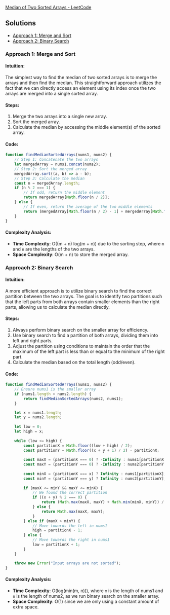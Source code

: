 [Median of Two Sorted Arrays - LeetCode](https://leetcode.com/problems/median-of-two-sorted-arrays/)

## Solutions
- [Approach 1: Merge and Sort](#approach-1-merge-and-sort)
- [Approach 2: Binary Search](#approach-2-binary-search)

### Approach 1: Merge and Sort

#### Intuition:
The simplest way to find the median of two sorted arrays is to merge the arrays and then find the median. This straightforward approach utilizes the fact that we can directly access an element using its index once the two arrays are merged into a single sorted array.

#### Steps:
1. Merge the two arrays into a single new array.
2. Sort the merged array.
3. Calculate the median by accessing the middle element(s) of the sorted array.

#### Code:
```javascript
function findMedianSortedArrays(nums1, nums2) {
    // Step 1: Concatenate the two arrays
    let mergedArray = nums1.concat(nums2);
    // Step 2: Sort the merged array
    mergedArray.sort((a, b) => a - b);
    // Step 3: Calculate the median
    const n = mergedArray.length;
    if (n % 2 === 1) {
        // If odd, return the middle element
        return mergedArray[Math.floor(n / 2)];
    } else {
        // If even, return the average of the two middle elements
        return (mergedArray[Math.floor(n / 2) - 1] + mergedArray[Math.floor(n / 2)]) / 2;
    }
}
```

#### Complexity Analysis:
- **Time Complexity**: O((m + n) log(m + n)) due to the sorting step, where `m` and `n` are the lengths of the two arrays.
- **Space Complexity**: O(m + n) to store the merged array.

### Approach 2: Binary Search

#### Intuition:
A more efficient approach is to utilize binary search to find the correct partition between the two arrays. The goal is to identify two partitions such that the left parts from both arrays contain smaller elements than the right parts, allowing us to calculate the median directly.

#### Steps:
1. Always perform binary search on the smaller array for efficiency.
2. Use binary search to find a partition of both arrays, dividing them into left and right parts.
3. Adjust the partition using conditions to maintain the order that the maximum of the left part is less than or equal to the minimum of the right part.
4. Calculate the median based on the total length (odd/even).

#### Code:
```javascript
function findMedianSortedArrays(nums1, nums2) {
    // Ensure nums1 is the smaller array
    if (nums1.length > nums2.length) {
        return findMedianSortedArrays(nums2, nums1);
    }

    let x = nums1.length;
    let y = nums2.length;
    
    let low = 0;
    let high = x;
    
    while (low <= high) {
        const partitionX = Math.floor((low + high) / 2);
        const partitionY = Math.floor((x + y + 1) / 2) - partitionX;
        
        const maxX = (partitionX === 0) ? -Infinity : nums1[partitionX - 1];
        const maxY = (partitionY === 0) ? -Infinity : nums2[partitionY - 1];
        
        const minX = (partitionX === x) ? Infinity : nums1[partitionX];
        const minY = (partitionY === y) ? Infinity : nums2[partitionY];
        
        if (maxX <= minY && maxY <= minX) {
            // We found the correct partition
            if ((x + y) % 2 === 0) {
                return (Math.max(maxX, maxY) + Math.min(minX, minY)) / 2;
            } else {
                return Math.max(maxX, maxY);
            }
        } else if (maxX > minY) {
            // Move towards the left in nums1
            high = partitionX - 1;
        } else {
            // Move towards the right in nums1
            low = partitionX + 1;
        }
    }

    throw new Error("Input arrays are not sorted");
}
```

#### Complexity Analysis:
- **Time Complexity**: O(log(min(m, n))), where `m` is the length of nums1 and `n` is the length of nums2, as we run binary search on the smaller array.
- **Space Complexity**: O(1) since we are only using a constant amount of extra space.

